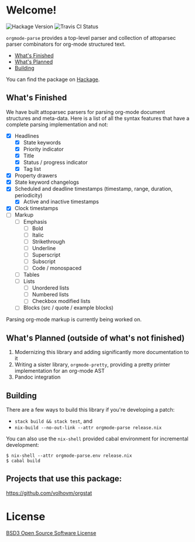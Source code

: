 # Welcome!
![Hackage Version](https://img.shields.io/hackage/v/orgmode-parse.svg?style=flat)
![Travis CI Status](https://travis-ci.org/ixmatus/orgmode-parse.svg?branch=master)

`orgmode-parse` provides a top-level parser and collection of attoparsec parser
combinators for org-mode structured text.

- [What's Finished](#whats-finished)
- [What's Planned](#whats-planned)
- [Building](#building)

You can find the package on [Hackage](https://hackage.haskell.org/package/orgmode-parse).
  
## What's Finished
We have built attoparsec parsers for parsing org-mode document structures and
meta-data. Here is a list of all the syntax features that have a complete
parsing implementation and not:

- [X] Headlines
  - [X] State keywords
  - [X] Priority indicator
  - [X] Title
  - [X] Status / progress indicator
  - [X] Tag list
- [X] Property drawers
- [X] State keyword changelogs
- [X] Scheduled and deadline timestamps (timestamp, range, duration, periodicity)
  - [X] Active and inactive timestamps
- [X] Clock timestamps
- [ ] Markup
  - [ ] Emphasis
    - [ ] Bold
    - [ ] Italic
    - [ ] Strikethrough
    - [ ] Underline
    - [ ] Superscript
    - [ ] Subscript
    - [ ] Code / monospaced
  - [ ] Tables
  - [ ] Lists
    - [ ] Unordered lists
    - [ ] Numbered lists
    - [ ] Checkbox modified lists
  - [ ] Blocks (src / quote / example blocks)

Parsing org-mode markup is currently being worked on.

## What's Planned (outside of what's not finished)
1. Modernizing this library and adding significantly more documentation to it
2. Writing a sister library, `orgmode-pretty`, providing a pretty printer
   implementation for an org-mode AST
3. Pandoc integration

## Building
There are a few ways to build this library if you're developing a patch:

- `stack build && stack test`, and
- `nix-build --no-out-link --attr orgmode-parse release.nix`

You can also use the `nix-shell` provided cabal environment for incremental
development:

```shell
$ nix-shell --attr orgmode-parse.env release.nix
$ cabal build
```

## Projects that use this package:
https://github.com/volhovm/orgstat

# License
[BSD3 Open Source Software License](https://github.com/digitalmentat/orgmode-parse/blob/master/LICENSE)
